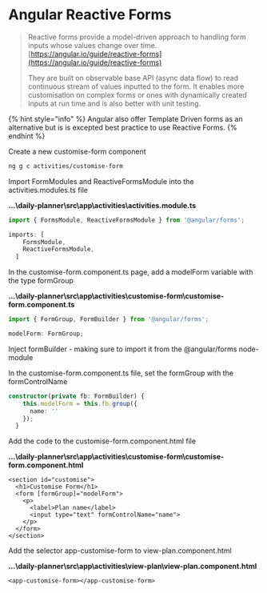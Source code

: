 # Angular Reactive Forms

> Reactive forms provide a model-driven approach to handling form inputs whose values change over time. [https://angular.io/guide/reactive-forms](https://angular.io/guide/reactive-forms)
>
> They are built on observable base API \(async data flow\) to read continuous stream of values inputted to the form. It enables more customisation on complex forms or ones with dynamically created inputs at run time and is also better with unit testing.

{% hint style="info" %}
Angular also offer Template Driven forms as an alternative but is is excepted best practice to use Reactive Forms.
{% endhint %}

Create a new customise-form component

```bash
ng g c activities/customise-form
```

Import FormModules and ReactiveFormsModule into the activities.modules.ts file

**...\daily-planner\src\app\activities\activities.module.ts**

```typescript
import { FormsModule, ReactiveFormsModule } from '@angular/forms';

imports: [
    FormsModule,
    ReactiveFormsModule,
  ]
```

In the customise-form.component.ts page, add a modelForm variable with the type formGroup

**...\daily-planner\src\app\activities\customise-form\customise-form.component.ts**

```typescript
import { FormGroup, FormBuilder } from '@angular/forms';

modelForm: FormGroup;
```

Inject formBuilder - making sure to import it from the @angular/forms node-module

In the customise-form.component.ts file, set the formGroup with the formControlName

```typescript
constructor(private fb: FormBuilder) { 
    this.modelForm = this.fb.group({
      name: ''
    });
  }
```

Add the code to the customise-form.component.html file

**...\daily-planner\src\app\activities\customise-form\customise-form.component.html**

```markup
<section id="customise">
  <h1>Customise Form</h1>
  <form [formGroup]="modelForm">
    <p>
      <label>Plan name</label>
      <input type="text" formControlName="name">
    </p>
  </form>
</section>

```

Add the selector app-customise-form to view-plan.component.html

**...\daily-planner\src\app\activities\view-plan\view-plan.component.html**

```markup
<app-customise-form></app-customise-form>
```

